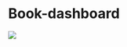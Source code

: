 # Book-dashboard

<img src="https://capsule-render.vercel.app/api?type=waving&color=auto&height=200&section=header&text=책 정보 웹대시보드&fontSize=90" />
